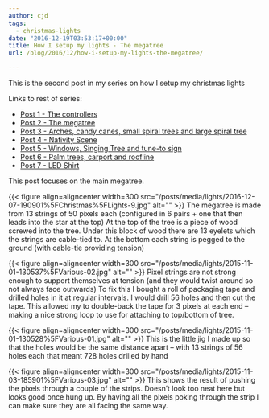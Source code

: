 ```yaml
---
author: cjd
tags:
  - christmas-lights
date: "2016-12-19T03:53:17+00:00"
title: How I setup my lights - The megatree
url: /blog/2016/12/how-i-setup-my-lights-the-megatree/

---
```

This is the second post in my series on how I setup my christmas lights

Links to rest of series:

- [Post 1 - The controllers](/blog/2016/12/how-i-setup-my-lights-the-controllers/)
- [Post 2 - The megatree](/blog/2016/12/how-i-setup-my-lights-the-megatree/)
- [Post 3 - Arches, candy canes, small spiral trees and large spiral tree](/blog/2016/12/how-i-setup-my-lights-arches-candy-canes-small-spiral-trees-and-large-spiral-tree/)
- [Post 4 - Nativity Scene](/blog/2016/12/how-i-setup-my-lights-nativity-scene/)
- [Post 5 - Windows, Singing Tree and tune-to sign](/blog/2016/12/how-i-setup-my-lights-windows-singing-tree-and-tune-to-sign/)
- [Post 6 - Palm trees, carport and roofline](/blog/2016/12/how-i-setup-my-lights-palm-trees-carport-and-roofline/)
- [Post 7 - LED Shirt](/blog/2016/12/how-i-setup-my-lights-led-shirt/)

This post focuses on the main megatree.

{{< figure align=aligncenter width=300 src="/posts/media/lights/2016-12-07-190901%5FChristmas%5FLights-9.jpg" alt="" >}}
The megatree is made from 13 strings of 50 pixels each (configured in 6 pairs + one that then leads into the star at the top) At the top of the tree is a piece of wood screwed into the tree. Under this block of wood there are 13 eyelets which the strings are cable-tied to. At the bottom each string is pegged to the ground (with cable-tie providing tension)

{{< figure align=aligncenter width=300 src="/posts/media/lights/2015-11-01-130537%5FVarious-02.jpg" alt="" >}}
Pixel strings are not strong enough to support themselves at tension (and they would twist around so not always face outwards) To fix this I bought a roll of packaging tape and drilled holes in it at regular intervals. I would drill 56 holes and then cut the tape. This allowed my to double-back the tape for 3 pixels at each end – making a nice strong loop to use for attaching to top/bottom of tree.

{{< figure align=aligncenter width=300 src="/posts/media/lights/2015-11-01-130528%5FVarious-01.jpg" alt="" >}}
This is the little jig I made up so that the holes would be the same distance apart – with 13 strings of 56 holes each that meant 728 holes drilled by hand

{{< figure align=aligncenter width=300 src="/posts/media/lights/2015-11-03-185901%5FVarious-03.jpg" alt="" >}}
This shows the result of pushing the pixels through a couple of the strips. Doesn’t look too neat here but looks good once hung up. By having all the pixels poking through the strip I can make sure they are all facing the same way.

